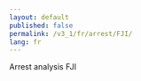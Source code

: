 ```yaml
---
layout: default
published: false
permalink: /v3_1/fr/arrest/FJI/
lang: fr
---
```


Arrest analysis FJI
